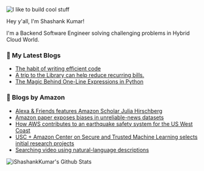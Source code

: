 ![I like to build cool stuff](https://res.cloudinary.com/dt8g3rhcy/image/upload/v1595929574/i_like_to_build_cool_shit._1_nzbwjh.png)

Hey y'all, I'm Shashank Kumar! 

I'm a Backend Software Engineer solving challenging problems in Hybrid Cloud World.

### 📕 My Latest Blogs
<!-- BLOG-POST-LIST:START -->
- [The habit of writing efficient code](https://medium.com/@ishashankkumar/the-habit-of-writing-efficient-code-153b05f04269?source=rss-d24dda280d5f------2)
- [A trip to the Library can help reduce recurring bills.](https://medium.com/swlh/a-trip-to-the-library-can-help-reduce-recurring-bills-23bca495cdf5?source=rss-d24dda280d5f------2)
- [The Magic Behind One-Line Expressions in Python](https://medium.com/swlh/the-magic-behind-one-line-expressions-in-python-816c10180c5c?source=rss-d24dda280d5f------2)
<!-- BLOG-POST-LIST:END -->

### 📕 Blogs by Amazon
<!-- AMAZON-BLOG-POST-LIST:START -->
- [Alexa & Friends features Amazon Scholar Julia Hirschberg](https://www.amazon.science/videos-webinars/alexa-friends-features-amazon-scholar-julia-hirschberg)
- [Amazon paper exposes biases in unreliable-news datasets](https://www.amazon.science/blog/amazon-paper-exposes-bias-in-unreliable-news-datasets)
- [How AWS contributes to an earthquake safety system for the US West Coast](https://www.amazon.science/research-awards/success-stories/how-aws-contributes-to-an-earthquake-safety-information-system-for-the-us-west-coast)
- [USC + Amazon Center on Secure and Trusted Machine Learning selects initial research projects](https://www.amazon.science/academic-engagements/usc-amazon-center-on-secure-and-trusted-machine-learning-selects-initial-research-projects)
- [Searching video using natural-language descriptions](https://www.amazon.science/blog/searching-video-using-natural-language-descriptions)
<!-- AMAZON-BLOG-POST-LIST:END -->



<img align="center" alt="iShashankKumar's Github Stats" src="https://github-readme-stats.vercel.app/api?username=ishashankkumar&show_icons=true&hide_border=true" />
